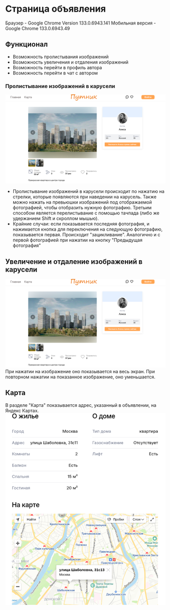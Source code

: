 # Страница объявления

Браузер - Google Chrome Version 133.0.6943.141
Мобильная версия - Google Chrome 133.0.6943.49

## Функционал

-   Возможность пролистывания изображений
-   Возможность увеличения и отдаления изображений
-   Возможность перейти в профиль автора
-   Возможность перейти в чат с автором

### Пролистывание изображений в карусели

![Карусель с кнопками](./assets/carousel-controls.png)

-   Пролистывание изображений в карусели происходит по нажатию на стрелки, которые появляются при наведении на карусель. Также можно нажать на превьюшки изображений под отображаемой фотографией, чтобы отобразить нужную фотографию. Третьим способом является перелистывание с помощью тачпада (либо же удержанием Shift и скроллом мышью).
-   Крайние случаи: если показывается последняя фотография, и нажимается кнопка для переключения на следующую фотографию, показывается первая. Происходит "зацикливание". Аналогично и с первой фотографией при нажатии на кнопку "Предыдущая фотография"

## Увеличение и отдаление изображений в карусели

![Карусель с кнопками](./assets/carousel-controls.png)
При нажатии на изображение оно показывается на весь экран. При повторном нажатии на показанное изображение, оно уменьшается.

## Карта

В разделе "Карта" показывается адрес, указанный в объявлении, на Яндекс Картах.
![Карта](./assets/on-map.png)
